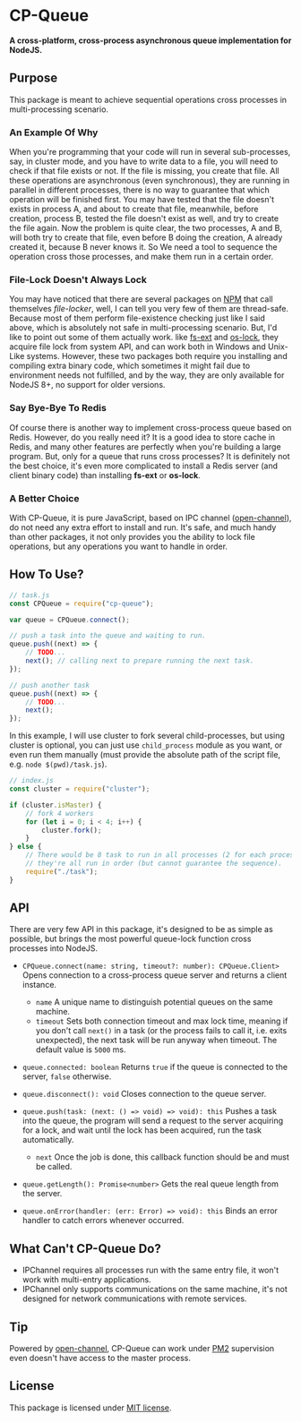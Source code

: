 # CP-Queue

**A cross-platform, cross-process asynchronous queue implementation for NodeJS.**

## Purpose

This package is meant to achieve sequential operations cross processes in 
multi-processing scenario.

### An Example Of Why

When you're programming that your code will run in several sub-processes, say, 
in cluster mode, and you have to write data to a file, you will need to check if
that file exists or not. If the file is missing, you create that file. All these 
operations are asynchronous (even synchronous), they are running in parallel in 
different processes, there is no way to guarantee that which operation will be 
finished first. You may have tested that the file doesn't exists in process A, 
and about to create that file, meanwhile, before creation, process B, tested the
file doesn't exist as well, and try to create the file again. Now the problem is
quite clear, the two processes, A and B, will both try to create that file, even
before B doing the creation, A already created it, because B never knows it. So 
We need a tool to sequence the operation cross those processes, and make them
run in a certain order.

### File-Lock Doesn't Always Lock

You may have noticed that there are several packages on [NPM](https://npmjs.com)
that call themselves *file-locker*, well, I can tell you very few of them are 
thread-safe. Because most of them perform file-existence checking just like I 
said above, which is absolutely not safe in multi-processing scenario. But, I'd 
like to point out some of them actually work. like 
[fs-ext](https://github.com/baudehlo/node-fs-ext) and
[os-lock](https://github.com/mohd-akram/os-lock), they acquire file lock from 
system API, and can work both in Windows and Unix-Like systems. However, these 
two packages both require you installing and compiling extra binary code, which 
sometimes it might fail due to environment needs not fulfilled, and by the way, 
they are only available for NodeJS 8+, no support for older versions.

### Say Bye-Bye To Redis

Of course there is another way to implement cross-process queue based on Redis.
However, do you really need it? It is a good idea to store cache in Redis, and 
many other features are perfectly when you're building a large program. But, 
only for a queue that runs cross processes? It is definitely not the best choice,
it's even more complicated to install a Redis server (and client binary code) 
than installing **fs-ext** or **os-lock**.

### A Better Choice

With CP-Queue, it is pure JavaScript, based on IPC channel 
([open-channel](https://github.com/hyurl/open-channel)), do not need any 
extra effort to install and run. It's safe, and much handy than other packages, 
it not only provides you the ability to lock file operations, but any operations
you want to handle in order.

## How To Use?

```javascript
// task.js
const CPQueue = require("cp-queue");

var queue = CPQueue.connect();

// push a task into the queue and waiting to run. 
queue.push((next) => {
    // TODO...
    next(); // calling next to prepare running the next task.
});

// push another task
queue.push((next) => {
    // TODO...
    next();
});
```

In this example, I will use cluster to fork several child-processes, but using 
cluster is optional, you can just use `child_process` module as you want, or 
even run them manually (must provide the absolute path of the script file, e.g.
`node $(pwd)/task.js`).

```javascript
// index.js
const cluster = require("cluster");

if (cluster.isMaster) {
    // fork 4 workers
    for (let i = 0; i < 4; i++) {
        cluster.fork();
    }
} else {
    // There would be 8 task to run in all processes (2 for each process), and 
    // they're all run in order (but cannot guarantee the sequence).
    require("./task");
}
```

## API

There are very few API in this package, it's designed to be as simple as 
possible, but brings the most powerful queue-lock function cross processes into 
NodeJS.

- `CPQueue.connect(name: string, timeout?: number): CPQueue.Client>`
    Opens connection to a cross-process queue server and returns a client 
    instance.
    - `name` A unique name to distinguish potential queues on the same machine.
    - `timeout` Sets both connection timeout and max lock time, meaning if you 
        don't call `next()` in a task (or the process fails to call it, i.e. 
        exits unexpected), the next task will be run anyway when timeout. The 
        default value is `5000` ms.

- `queue.connected: boolean` Returns `true` if the queue is 
    connected to the server, `false` otherwise.
- `queue.disconnect(): void` Closes connection to the queue server.
- `queue.push(task: (next: () => void) => void): this` Pushes
    a task into the queue, the program will send a request to the server 
    acquiring for a lock, and wait until the lock has been acquired, run the 
    task automatically.
    - `next` Once the job is done, this callback function should be and must be 
        called.
- `queue.getLength(): Promise<number>` Gets the real queue length from the 
    server.
- `queue.onError(handler: (err: Error) => void): this` Binds an error handler to
    catch errors whenever occurred.

## What Can't CP-Queue Do?

- IPChannel requires all processes run with the same entry file, it won't work
    with multi-entry applications.
- IPChannel only supports communications on the same machine, it's not designed 
    for network communications with remote services.

## Tip

Powered by [open-channel](https://github.com/hyurl/open-channel), CP-Queue can 
work under [PM2](https://pm2.io) supervision even doesn't have access to the 
master process.

## License

This package is licensed under [MIT license](./LICENSE).